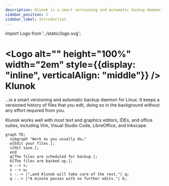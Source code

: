 ```yaml
---
description: Klunok is a smart versioning and automatic backup daemon for Linux.
sidebar_position: 1
sidebar_label: Introduction
---
```


import Logo from '../static/logo.svg';

# <Logo alt="" height="100%" width="2em" style={{display: "inline", verticalAlign: "middle"}} /> Klunok

<head>
  <title>Klunok</title>
</head>

…is a smart versioning and automatic backup daemon for Linux.
It keeps a versioned history of files that you edit,
doing so in the background without any effort required from you.

Klunok works well with most text and graphics editors, IDEs, and office suites,
including Vim, Visual Studio Code, LibreOffice, and Inkscape.

```mermaid
graph TD;
  subgraph "Work as you usually do…"
  w[Edit your files.];
  s[Hit save.];
  end
  q[The files are scheduled for backup.];
  b[The files are backed up.];
  w --> s;
  s --> w;
  s -.-> |"…and Klunok will take care of the rest."| q;
  q -.-> |"A minute passes with no further edits."| b;
```
